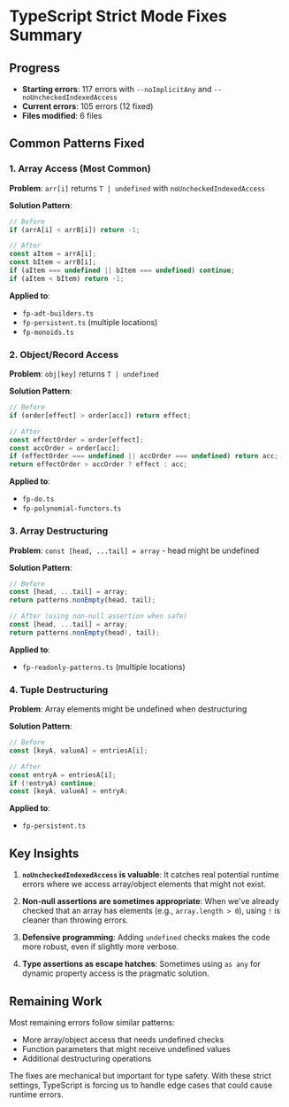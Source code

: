 # TypeScript Strict Mode Fixes Summary

## Progress
- **Starting errors**: 117 errors with `--noImplicitAny` and `--noUncheckedIndexedAccess`
- **Current errors**: 105 errors (12 fixed)
- **Files modified**: 6 files

## Common Patterns Fixed

### 1. Array Access (Most Common)
**Problem**: `arr[i]` returns `T | undefined` with `noUncheckedIndexedAccess`

**Solution Pattern**:
```typescript
// Before
if (arrA[i] < arrB[i]) return -1;

// After
const aItem = arrA[i];
const bItem = arrB[i];
if (aItem === undefined || bItem === undefined) continue;
if (aItem < bItem) return -1;
```

**Applied to**:
- `fp-adt-builders.ts`
- `fp-persistent.ts` (multiple locations)
- `fp-monoids.ts`

### 2. Object/Record Access
**Problem**: `obj[key]` returns `T | undefined`

**Solution Pattern**:
```typescript
// Before
if (order[effect] > order[acc]) return effect;

// After
const effectOrder = order[effect];
const accOrder = order[acc];
if (effectOrder === undefined || accOrder === undefined) return acc;
return effectOrder > accOrder ? effect : acc;
```

**Applied to**:
- `fp-do.ts`
- `fp-polynomial-functors.ts`

### 3. Array Destructuring
**Problem**: `const [head, ...tail] = array` - head might be undefined

**Solution Pattern**:
```typescript
// Before
const [head, ...tail] = array;
return patterns.nonEmpty(head, tail);

// After (using non-null assertion when safe)
const [head, ...tail] = array;
return patterns.nonEmpty(head!, tail);
```

**Applied to**:
- `fp-readonly-patterns.ts` (multiple locations)

### 4. Tuple Destructuring
**Problem**: Array elements might be undefined when destructuring

**Solution Pattern**:
```typescript
// Before
const [keyA, valueA] = entriesA[i];

// After
const entryA = entriesA[i];
if (!entryA) continue;
const [keyA, valueA] = entryA;
```

**Applied to**:
- `fp-persistent.ts`

## Key Insights

1. **`noUncheckedIndexedAccess` is valuable**: It catches real potential runtime errors where we access array/object elements that might not exist.

2. **Non-null assertions are sometimes appropriate**: When we've already checked that an array has elements (e.g., `array.length > 0`), using `!` is cleaner than throwing errors.

3. **Defensive programming**: Adding `undefined` checks makes the code more robust, even if slightly more verbose.

4. **Type assertions as escape hatches**: Sometimes using `as any` for dynamic property access is the pragmatic solution.

## Remaining Work

Most remaining errors follow similar patterns:
- More array/object access that needs undefined checks
- Function parameters that might receive undefined values
- Additional destructuring operations

The fixes are mechanical but important for type safety. With these strict settings, TypeScript is forcing us to handle edge cases that could cause runtime errors.